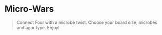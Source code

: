 # Micro-Wars

> Connect Four with a microbe twist. Choose your board size, microbes and agar type. Enjoy!


